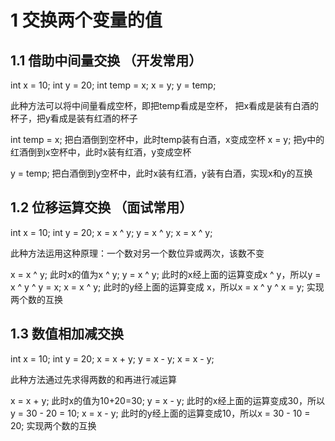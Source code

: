 # 1 交换两个变量的值

## 1.1 借助中间量交换 （开发常用）

int x = 10; 
int y = 20; 
int temp = x; 
x = y; 
y = temp; 

此种方法可以将中间量看成空杯，即把temp看成是空杯， 
把x看成是装有白酒的杯子，把y看成是装有红酒的杯子 

int temp = x; 把白酒倒到空杯中，此时temp装有白酒，x变成空杯 
x = y; 把y中的红酒倒到x空杯中，此时x装有红酒，y变成空杯 

y = temp; 把白酒倒到y空杯中，此时x装有红酒，y装有白酒，实现x和y的互换 

## 1.2 位移运算交换 （面试常用）

int x = 10; 
int y = 20; 
x = x ^ y; 
y = x ^ y; 
x = x ^ y;


此种方法运用这种原理：一个数对另一个数位异或两次，该数不变


x = x ^ y;  此时x的值为x ^ y;
y = x ^ y;  此时的x经上面的运算变成x ^ y，所以y =  x ^ y ^ y = x;
x = x ^ y;  此时的y经上面的运算变成 x，所以x =  x ^ y ^ x = y; 实现两个数的互换 

## 1.3 数值相加减交换 

int x = 10; 
int y = 20; 
x = x + y; 
y = x - y; 
x = x - y; 

此种方法通过先求得两数的和再进行减运算 

x = x + y; 此时x的值为10+20=30; 
y = x - y; 此时的x经上面的运算变成30，所以y = 30 - 20 = 10; 
x = x - y; 此时的y经上面的运算变成10，所以x = 30 - 10 = 20; 实现两个数的互换 